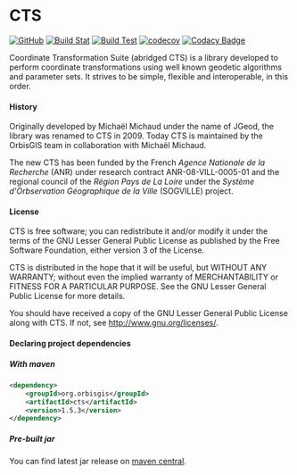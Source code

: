 # CTS 
[![GitHub](https://img.shields.io/github/license/orbisgis/cts.svg)](https://github.com/orbisgis/cts/blob/master/docs/LICENSE.md) 
[![Build Stat](https://img.shields.io/jenkins/s/http/jenkins-ng.orbisgis.org/job/cts.svg)](http://jenkins-ng.orbisgis.org/job/cts) 
[![Build Test](https://img.shields.io/jenkins/t/http/jenkins-ng.orbisgis.org/job/cts.svg)](https://jenkins-ng.orbisgis.org/job/cts/test_results_analyzer/) 
[![codecov](https://img.shields.io/codecov/c/github/orbisgis/cts.svg)](https://codecov.io/gh/orbisgis/cts) 
[![Codacy Badge](https://api.codacy.com/project/badge/Grade/d9b34e00264d4702b8340f8544cec21f)](https://www.codacy.com/gh/orbisgis/cts?utm_source=github.com&amp;utm_medium=referral&amp;utm_content=orbisgis/cts&amp;utm_campaign=Badge_Grade)

Coordinate Transformation Suite (abridged CTS)  is a library developed to
perform coordinate transformations using well known geodetic algorithms and
parameter sets.  It strives to be simple, flexible and interoperable, in this
order.

#### History

Originally developed by Michaël Michaud under the name of JGeod, the library was
renamed to CTS in 2009.  Today CTS is maintained by the OrbisGIS team in
collaboration with Michaël Michaud.

The new CTS has been funded by the French *Agence Nationale de la Recherche* (ANR) under
research contract ANR-08-VILL-0005-01 and the regional council of the *Région Pays
de La Loire* under the *Système d'Orbservation Géographique de la Ville*
(SOGVILLE) project.


#### License

CTS is free software; you can redistribute it and/or modify it under the terms
of the GNU Lesser General Public License as published by the Free Software Foundation,
either version 3 of the License.

CTS is distributed in the hope that it will be useful, but WITHOUT ANY WARRANTY;
without even the implied warranty of MERCHANTABILITY or FITNESS FOR A PARTICULAR
PURPOSE.  See the GNU Lesser General Public License for more details.

You should have received a copy of the GNU Lesser General Public License along with
CTS.  If not, see <http://www.gnu.org/licenses/>.

#### Declaring project dependencies

##### With maven

```xml
<dependency>
    <groupId>org.orbisgis</groupId>
    <artifactId>cts</artifactId>
    <version>1.5.3</version>
</dependency>
```

##### Pre-built jar

You can find latest jar release on [maven central](http://search.maven.org/#search|ga|1|g%3A%22org.orbisgis%22%20AND%20a%3A%22cts%22).

